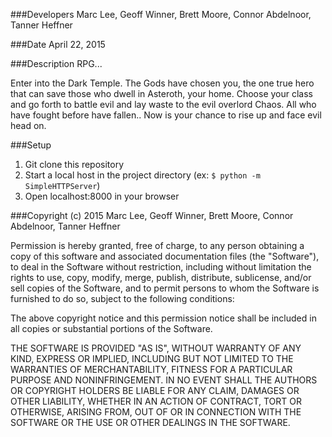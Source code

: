 ###Developers
Marc Lee, Geoff Winner, Brett Moore, Connor Abdelnoor, Tanner Heffner

###Date
April 22, 2015

###Description
RPG...

Enter into the Dark Temple. The Gods have chosen you, the one true hero that can save those who dwell in Asteroth, your home. Choose your class and go forth to battle evil and lay waste to the evil overlord Chaos. All who have fought before have fallen.. Now is your chance to rise up and face evil head on.

###Setup
1. Git clone this repository
2. Start a local host in the project directory (ex: `$ python -m SimpleHTTPServer`)
3. Open localhost:8000 in your browser

###Copyright (c) 2015 Marc Lee, Geoff Winner, Brett Moore, Connor Abdelnoor, Tanner Heffner

Permission is hereby granted, free of charge, to any person obtaining a copy
of this software and associated documentation files (the "Software"), to deal
in the Software without restriction, including without limitation the rights
to use, copy, modify, merge, publish, distribute, sublicense, and/or sell
copies of the Software, and to permit persons to whom the Software is
furnished to do so, subject to the following conditions:

The above copyright notice and this permission notice shall be included in
all copies or substantial portions of the Software.

THE SOFTWARE IS PROVIDED "AS IS", WITHOUT WARRANTY OF ANY KIND, EXPRESS OR
IMPLIED, INCLUDING BUT NOT LIMITED TO THE WARRANTIES OF MERCHANTABILITY,
FITNESS FOR A PARTICULAR PURPOSE AND NONINFRINGEMENT. IN NO EVENT SHALL THE
AUTHORS OR COPYRIGHT HOLDERS BE LIABLE FOR ANY CLAIM, DAMAGES OR OTHER
LIABILITY, WHETHER IN AN ACTION OF CONTRACT, TORT OR OTHERWISE, ARISING FROM,
OUT OF OR IN CONNECTION WITH THE SOFTWARE OR THE USE OR OTHER DEALINGS IN
THE SOFTWARE.
